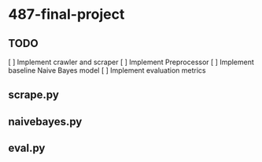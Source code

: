 # 487-final-project

## TODO
[ ] Implement crawler and scraper
[ ] Implement Preprocessor
[ ] Implement baseline Naive Bayes model
[ ] Implement evaluation metrics

## scrape.py

## naivebayes.py

## eval.py
